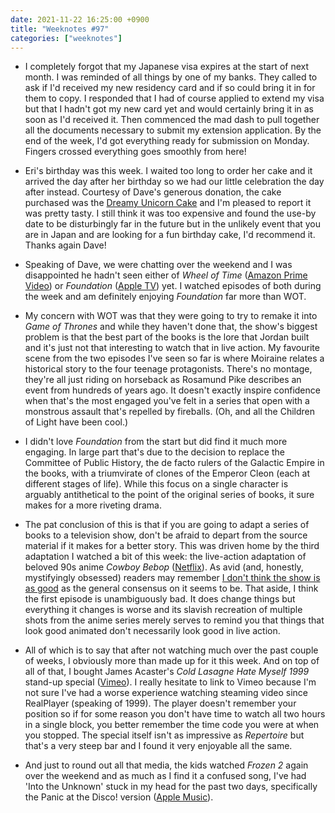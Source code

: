```yaml
---
date: 2021-11-22 16:25:00 +0900
title: "Weeknotes #97"
categories: ["weeknotes"]
---
```


- I completely forgot that my Japanese visa expires at the start of next month. I was reminded of all things by one of my banks. They called to ask if I'd received my new residency card and if so could bring it in for them to copy. I responded that I had of course applied to extend my visa but that I hadn't got my new card yet and would certainly bring it in as soon as I'd received it. Then commenced the mad dash to pull together all the documents necessary to submit my extension application. By the end of the week, I'd got everything ready for submission on Monday. Fingers crossed everything goes smoothly from here!

- Eri's birthday was this week. I waited too long to order her cake and it arrived the day after her birthday so we had our little celebration the day after instead. Courtesy of Dave's generous donation, the cake purchased was the [Dreamy Unicorn Cake](https://lotte-shop.jp/shop/g/gyru) and I'm pleased to report it was pretty tasty. I still think it was too expensive and found the use-by date to be disturbingly far in the future but in the unlikely event that you are in Japan and are looking for a fun birthday cake, I'd recommend it. Thanks again Dave!

- Speaking of Dave, we were chatting over the weekend and I was disappointed he hadn't seen either of _Wheel of Time_ ([Amazon Prime Video](https://www.amazon.com/Wheel-Time-Season-1/dp/B09F59CZ7R)) or _Foundation_ ([Apple TV](https://tv.apple.com/us/show/foundation/umc.cmc.5983fipzqbicvrve6jdfep4x3)) yet. I watched episodes of both during the week and am definitely enjoying _Foundation_ far more than WOT.
 
- My concern with WOT was that they were going to try to remake it into _Game of Thrones_ and while they haven't done that, the show's biggest problem is that the best part of the books is the lore that Jordan built and it's just not that interesting to watch that in live action. My favourite scene from the two episodes I've seen so far is where Moiraine relates a historical story to the four teenage protagonists. There's no montage, they're all just riding on horseback as Rosamund Pike describes an event from hundreds of years ago. It doesn't exactly inspire confidence when that's the most engaged you've felt in a series that open with a monstrous assault that's repelled by fireballs. (Oh, and all the Children of Light have been cool.)

- I didn't love _Foundation_ from the start but did find it much more engaging. In large part that's due to the decision to replace the Committee of Public History, the de facto rulers of the Galactic Empire in the books, with a triumvirate of clones of the Emperor Cleon (each at different stages of life). While this focus on a single character is arguably antithetical to the point of the original series of books, it sure makes for a more riveting drama.

- The pat conclusion of this is that if you are going to adapt a series of books to a television show, don't be afraid to depart from the source material if it makes for a better story. This was driven home by the third adaptation I watched a bit of this week: the live-action adaptation of beloved 90s anime _Cowboy Bebop_ ([Netflix](https://www.netflix.com/au/title/80207033?s=i&trkid=13747225&vlang=en&clip=81509273)). As avid (and, honestly, mystifyingly obsessed) readers may remember [I don't think the show is as good](https://updates.inqk.net/post/1600051800.html) as the general consensus on it seems to be. That aside, I think the first episode is unambiguously bad. It does change things but everything it changes is worse and its slavish recreation of multiple shots from the anime series merely serves to remind you that things that look good animated don't necessarily look good in live action.

- All of which is to say that after not watching much over the past couple of weeks, I obviously more than made up for it this week. And on top of all of that, I bought James Acaster's _Cold Lasagne Hate Myself 1999_ stand-up special ([Vimeo](https://vimeo.com/ondemand/coldlasagne)). I really hesitate to link to Vimeo because I'm not sure I've had a worse experience watching steaming video since RealPlayer (speaking of 1999). The player doesn't remember your position so if for some reason you don't have time to watch all two hours in a single block, you better remember the time code you were at when you stopped. The special itself isn't as impressive as _Repertoire_ but that's a very steep bar and I found it very enjoyable all the same.

- And just to round out all that media, the kids watched _Frozen 2_ again over the weekend and as much as I find it a confused song, I've had 'Into the Unknown' stuck in my head for the past two days, specifically the Panic at the Disco! version ([Apple Music](https://music.apple.com/us/album/into-the-unknown-panic-at-the-disco-version/1487738280?i=1487738501)).
